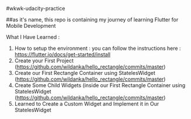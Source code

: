 #wkwk-udacity-practice

##as it's name, this repo is containing my journey of learning Flutter for Mobile Development

What I Have Learned :
1. How to setup the environment : you can follow the instructions here : https://flutter.io/docs/get-started/install
2. Create your First Project (https://github.com/wildanka/hello_rectangle/commits/master)
3. Create our First Rectangle Container using StatelesWidget (https://github.com/wildanka/hello_rectangle/commits/master)
4. Create Some Child Widgets  (inside our First Rectangle Container using StatelesWidget (https://github.com/wildanka/hello_rectangle/commits/master)
5. Learned to Create a Custom Widget and Implement it in Our StatelesWidget